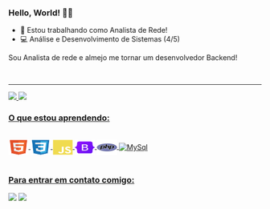 ### Hello, World! 🧙‍♂️

- 🔭 Estou trabalhando como Analista de Rede!
- 💻 Análise e Desenvolvimento de Sistemas (4/5)
  
Sou Analista de rede e almejo me tornar um desenvolvedor Backend!

<br>


<hr>

<div align="start">
  <a href="https://github.com/aguiarigor1998">
  <img height="160em" src="https://github-readme-stats.vercel.app/api?username=aguiarigor1998&show_icons=true&theme=dark&include_all_commits=true&count_private=true"/>
  <img height="160em" src="https://github-readme-stats.vercel.app/api/top-langs/?username=aguiarigor1998&layout=compact&langs_count=7&theme=dark"/>
</div>

### O que estou aprendendo:

<div style="display: inline_block"><br>
  <img align="center" alt="HTML" height="30" width="40" src="https://raw.githubusercontent.com/devicons/devicon/master/icons/html5/html5-original.svg">
  <img align="center" alt="CSS" height="30" width="40" src="https://raw.githubusercontent.com/devicons/devicon/master/icons/css3/css3-original.svg">
  <img align="center" alt="JavaScript" height="30" width="40" src="https://raw.githubusercontent.com/devicons/devicon/master/icons/javascript/javascript-plain.svg">
  <img align="center" alt="Bootstrap" height="30" width="40" src="https://raw.githubusercontent.com/devicons/devicon/master/icons/bootstrap/bootstrap-original.svg">
  <img align="center" alt="PHP" height="30" width="40" src="https://raw.githubusercontent.com/devicons/devicon/master/icons/php/php-original.svg">
  <img align="center" alt="MySql" height="30" width="40" src="https://cdn.jsdelivr.net/gh/devicons/devicon/icons/mysql/mysql-original-wordmark.svg">
</div>

<br>

### Para entrar em contato comigo:

<div>  
 <a href="[https://www.linkedin.com/in/lucas-lion-122b15189/](https://www.linkedin.com/in/igor-santos-rebello-de-aguiar-9167011b9/)" target="_blank"><img src="https://img.shields.io/badge/-LinkedIn-%230077B5?style=for-the-badge&logo=linkedin&logoColor=white" target="_blank"></a> 
 <a href = "mailto:aguiarigor1998@gmail.com"><img src="https://img.shields.io/badge/-Gmail-%23333?style=for-the-badge&logo=gmail&logoColor=white" target="_blank"></a>
</div>
